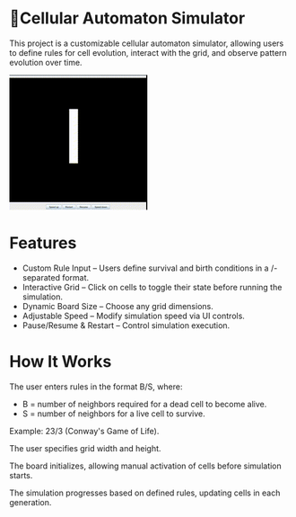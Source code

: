 # 🔲Cellular Automaton Simulator
This project is a customizable cellular automaton simulator, allowing users to define rules for cell evolution, interact with the grid, and observe pattern evolution over time.

![alt text](<GameOfLife.gif>)
# Features
- Custom Rule Input – Users define survival and birth conditions in a /-separated format.
- Interactive Grid – Click on cells to toggle their state before running the simulation.
- Dynamic Board Size – Choose any grid dimensions.
- Adjustable Speed – Modify simulation speed via UI controls.
- Pause/Resume & Restart – Control simulation execution.

# How It Works
The user enters rules in the format B/S, where:

- B = number of neighbors required for a dead cell to become alive.
- S = number of neighbors for a live cell to survive.

Example: 23/3 (Conway's Game of Life).

The user specifies grid width and height.

The board initializes, allowing manual activation of cells before simulation starts.

The simulation progresses based on defined rules, updating cells in each generation.
